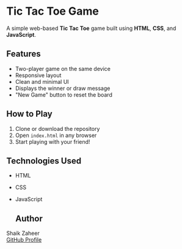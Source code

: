 # Tic Tac Toe Game

A simple web-based **Tic Tac Toe** game built using **HTML**, **CSS**, and **JavaScript**.

## Features

- Two-player game on the same device
- Responsive layout
- Clean and minimal UI
- Displays the winner or draw message
- "New Game" button to reset the board

## How to Play

1. Clone or download the repository
2. Open `index.html` in any browser
3. Start playing with your friend!

## Technologies Used

- HTML
- CSS
- JavaScript

  ## Author

Shaik Zaheer  
[GitHub Profile](https://github.com/zaheershaik01)


